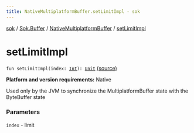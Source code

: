 ```yaml
---
title: NativeMultiplatformBuffer.setLimitImpl - sok
---
```


[sok](../../index.html) / [Sok.Buffer](../index.html) / [NativeMultiplatformBuffer](index.html) / [setLimitImpl](./set-limit-impl.html)

# setLimitImpl

`fun setLimitImpl(index: `[`Int`](https://kotlinlang.org/api/latest/jvm/stdlib/kotlin/-int/index.html)`): `[`Unit`](https://kotlinlang.org/api/latest/jvm/stdlib/kotlin/-unit/index.html) [(source)](https://github.com/SeekDaSky/Sok/tree/master/native/sok-native-linux/src/Sok/Buffer/NativeMultiplatformBuffer.kt#L300)

**Platform and version requirements:** Native

Used only by the JVM to synchronize the MultiplatformBuffer state with the ByteBuffer state

### Parameters

`index` - limit